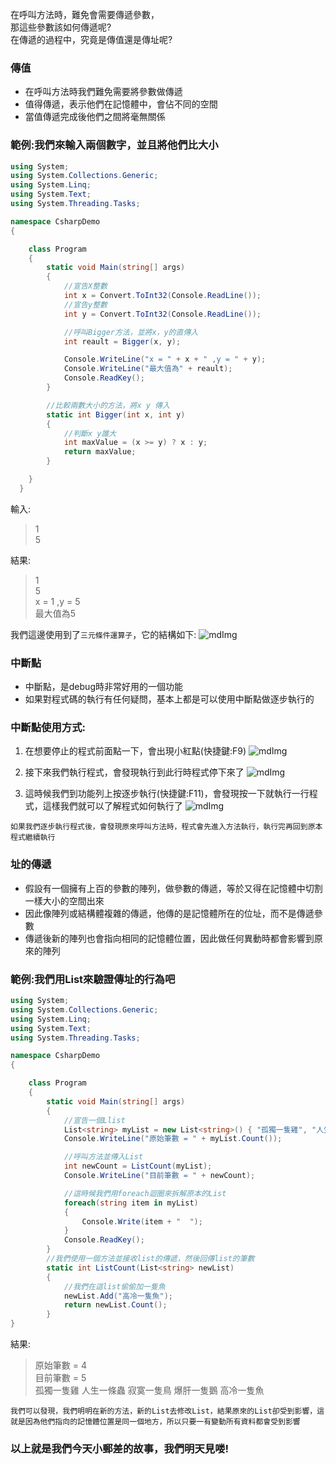 在呼叫方法時，難免會需要傳遞參數，\
那這些參數該如何傳遞呢?\
在傳遞的過程中，究竟是傳值還是傳址呢?

### 傳值
* 在呼叫方法時我們難免需要將參數做傳遞
* 值得傳遞，表示他們在記憶體中，會佔不同的空間
* 當值傳遞完成後他們之間將毫無關係

### 範例:我們來輸入兩個數字，並且將他們比大小
```csharp
using System;
using System.Collections.Generic;
using System.Linq;
using System.Text;
using System.Threading.Tasks;

namespace CsharpDemo
{

    class Program
    {
        static void Main(string[] args)
        {
            //宣告X整數
            int x = Convert.ToInt32(Console.ReadLine());
            //宣告y整數
            int y = Convert.ToInt32(Console.ReadLine());

            //呼叫Bigger方法，並將x，y的直傳入
            int reault = Bigger(x, y);

            Console.WriteLine("x = " + x + " ,y = " + y);
            Console.WriteLine("最大值為" + reault);
            Console.ReadKey();
        }

        //比較兩數大小的方法，將x y 傳入
        static int Bigger(int x, int y)
        {
            //判斷x y誰大
            int maxValue = (x >= y) ? x : y;
            return maxValue;
        }

    }
  }
  ```
  
  輸入:
  >1\
  >5

結果:
>1\
5\
x = 1 ,y = 5\
最大值為5

我們這邊使用到了`三元條件運算子`，它的結構如下:
![mdImg](https://ithelp.ithome.com.tw/upload/images/20210918/20097001jjic7kGdDH.png)

### 中斷點
* 中斷點，是debug時非常好用的一個功能
* 如果對程式碼的執行有任何疑問，基本上都是可以使用中斷點做逐步執行的
### 中斷點使用方式:
1. 在想要停止的程式前面點一下，會出現小紅點(快捷鍵:F9)
![mdImg](https://ithelp.ithome.com.tw/upload/images/20210918/20097001fVyeIJeDkP.png)

2. 接下來我們執行程式，會發現執行到此行時程式停下來了
![mdImg](https://ithelp.ithome.com.tw/upload/images/20210918/20097001a0GKCS8w0E.png)

3. 這時候我們到功能列上按逐步執行(快捷鍵:F11)，會發現按一下就執行一行程式，這樣我們就可以了解程式如何執行了
![mdImg](https://ithelp.ithome.com.tw/upload/images/20220303/20097001yw7hyHsdQF.png)

`如果我們逐步執行程式後，會發現原來呼叫方法時，程式會先進入方法執行，執行完再回到原本程式繼續執行`

### 址的傳遞
* 假設有一個擁有上百的參數的陣列，做參數的傳遞，等於又得在記憶體中切割一樣大小的空間出來
* 因此像陣列或結構體複雜的傳遞，他傳的是記憶體所在的位址，而不是傳遞參數
* 傳遞後新的陣列也會指向相同的記憶體位置，因此做任何異動時都會影響到原來的陣列

### 範例:我們用List來驗證傳址的行為吧
```csharp
using System;
using System.Collections.Generic;
using System.Linq;
using System.Text;
using System.Threading.Tasks;

namespace CsharpDemo
{

    class Program
    {
        static void Main(string[] args)
        {
            //宣告一個Llist
            List<string> myList = new List<string>() { "孤獨一隻雞", "人生一條蟲", "寂寞一隻鳥", "爆肝一隻鵝" };
            Console.WriteLine("原始筆數 = " + myList.Count());

            //呼叫方法並傳入List
            int newCount = ListCount(myList);
            Console.WriteLine("目前筆數 = " + newCount);

            //這時候我們用foreach迴圈來拆解原本的List
            foreach(string item in myList)
            {
                Console.Write(item + "  ");
            }
            Console.ReadKey();
        }
        //我們使用一個方法並接收list的傳遞，然後回傳list的筆數
        static int ListCount(List<string> newList)
        {
            //我們在這list偷偷加一隻魚
            newList.Add("高冷一隻魚");
            return newList.Count();
        }
}
```

結果:
>原始筆數 = 4\
目前筆數 = 5\
孤獨一隻雞  人生一條蟲  寂寞一隻鳥  爆肝一隻鵝  高冷一隻魚

`我們可以發現，我們明明在新的方法，新的List去修改List，結果原來的List卻受到影響，這就是因為他們指向的記憶體位置是同一個地方，所以只要一有變動所有資料都會受到影響`

### 以上就是我們今天小郵差的故事，我們明天見喽! 
